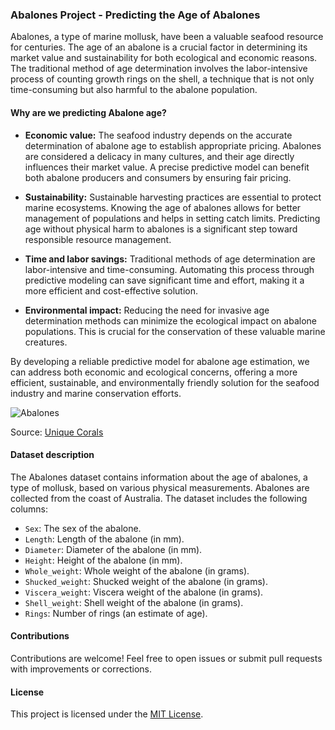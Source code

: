 ### Abalones Project - Predicting the Age of Abalones

Abalones, a type of marine mollusk, have been a valuable seafood resource for centuries. The age of an abalone is a crucial factor in determining its market value and sustainability for both ecological and economic reasons. The traditional method of age determination involves the labor-intensive process of counting growth rings on the shell, a technique that is not only time-consuming but also harmful to the abalone population. 

#### Why are we predicting Abalone age?

- **Economic value:** The seafood industry depends on the accurate determination of abalone age to establish appropriate pricing. Abalones are considered a delicacy in many cultures, and their age directly influences their market value. A precise predictive model can benefit both abalone producers and consumers by ensuring fair pricing.

- **Sustainability:** Sustainable harvesting practices are essential to protect marine ecosystems. Knowing the age of abalones allows for better management of populations and helps in setting catch limits. Predicting age without physical harm to abalones is a significant step toward responsible resource management.

- **Time and labor savings:** Traditional methods of age determination are labor-intensive and time-consuming. Automating this process through predictive modeling can save significant time and effort, making it a more efficient and cost-effective solution.

- **Environmental impact:** Reducing the need for invasive age determination methods can minimize the ecological impact on abalone populations. This is crucial for the conservation of these valuable marine creatures.

By developing a reliable predictive model for abalone age estimation, we can address both economic and ecological concerns, offering a more efficient, sustainable, and environmentally friendly solution for the seafood industry and marine conservation efforts.

![Abalones](https://reefbuilders.com/wp-content/blogs.dir/1/files/2021/08/abalone-bali-aquarium.jpeg)

Source: [Unique Corals](https://uniquecorals.com/blogs/news/our-rare-and-exclusive-abalones)

#### Dataset description

The Abalones dataset contains information about the age of abalones, a type of mollusk, based on various physical measurements. Abalones are collected from the coast of Australia. The dataset includes the following columns:

- `Sex`: The sex of the abalone.
- `Length`: Length of the abalone (in mm).
- `Diameter`: Diameter of the abalone (in mm).
- `Height`: Height of the abalone (in mm).
- `Whole_weight`: Whole weight of the abalone (in grams).
- `Shucked_weight`: Shucked weight of the abalone (in grams).
- `Viscera_weight`: Viscera weight of the abalone (in grams).
- `Shell_weight`: Shell weight of the abalone (in grams).
- `Rings`: Number of rings (an estimate of age).

#### Contributions

Contributions are welcome! Feel free to open issues or submit pull requests with improvements or corrections.

#### License

This project is licensed under the [MIT License](LICENSE).
